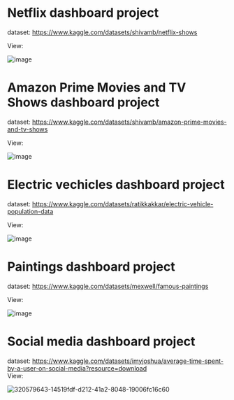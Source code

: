 # Netflix dashboard project      
dataset: https://www.kaggle.com/datasets/shivamb/netflix-shows   

   View:   

![image](https://github.com/paci00/PowerBi_portfolio/assets/153626884/f10bb83d-f5e7-41d2-b095-89a794803b86)   

# Amazon Prime Movies and TV Shows dashboard project 
   
dataset: https://www.kaggle.com/datasets/shivamb/amazon-prime-movies-and-tv-shows

   View:   

![image](https://github.com/paci00/PowerBi_portfolio/assets/153626884/a5078c87-d479-468f-9952-7d5a434e94b4)   

# Electric vechicles dashboard project 
dataset: https://www.kaggle.com/datasets/ratikkakkar/electric-vehicle-population-data 

   View:   

![image](https://github.com/paci00/PowerBi_portfolio/assets/153626884/a0eb0fce-6db8-47c6-af99-be2afbec4507)   

# Paintings dashboard project 
dataset: https://www.kaggle.com/datasets/mexwell/famous-paintings

   View:   

![image](https://github.com/paci00/PowerBi_portfolio/assets/153626884/ad8e64fb-dcf2-48fc-8710-4ac3267eebdb)

# Social media dashboard project    
dataset: https://www.kaggle.com/datasets/imyjoshua/average-time-spent-by-a-user-on-social-media?resource=download    
View:   
   
![320579643-14519fdf-d212-41a2-8048-19006fc16c60](https://github.com/paci00/PowerBi_portfolio/assets/153626884/7be67d86-de0a-41ed-842b-d533d6b50591)





